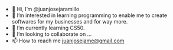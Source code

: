 - 👋 Hi, I’m @juanjosejaramillo
- 👀 I’m interested in learning programming to enable me to create softwares for my businesses and for way more.
- 🌱 I’m currently learning CS50.
- 💞️ I’m looking to collaborate on ...
- 📫 How to reach me juanjosejame@gmail.com

<!---
juanjosejaramillo/juanjosejaramillo is a ✨ special ✨ repository because its `README.md` (this file) appears on your GitHub profile.
You can click the Preview link to take a look at your changes.
--->
